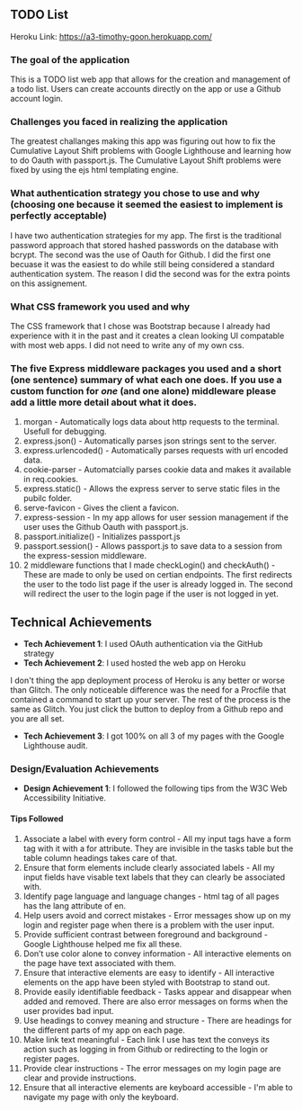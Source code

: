 ## TODO List

Heroku Link: https://a3-timothy-goon.herokuapp.com/

### The goal of the application
This is a TODO list web app that allows for the creation and management of a todo list. Users can create accounts directly on the app or use a Github account login.

### Challenges you faced in realizing the application
The greatest challanges making this app was figuring out how to fix the Cumulative Layout Shift problems with Google Lighthouse and learning how to do Oauth with passport.js.
The Cumulative Layout Shift problems were fixed by using the ejs html templating engine.

### What authentication strategy you chose to use and why (choosing one because it seemed the easiest to implement is perfectly acceptable)
I have two authentication strategies for my app. The first is the traditional password approach that stored hashed passwords on the database with bcrypt. The second was the use of Oauth for Github. I did the first one becuase it was the easiest to do while still being considered a standard authentication system. The reason I did the second was for the extra points on this assignement.

### What CSS framework you used and why
The CSS framework that I chose was Bootstrap because I already had experience with it in the past and it creates a clean looking UI compatable with most web apps. I did not need to write any of my own css.

### The five Express middleware packages you used and a short (one sentence) summary of what each one does. If you use a custom function for *one* (and one alone) middleware please add a little more detail about what it does.
1. morgan - Automatically logs data about http requests to the terminal. Usefull for debugging.
2. express.json() - Automatically parses json strings sent to the server.
3. express.urlencoded() - Automatically parses requests with url encoded data.
4. cookie-parser - Automatcially parses cookie data and makes it available in req.cookies.
5. express.static() - Allows the express server to serve static files in the pubilc folder.
6. serve-favicon - Gives the client a favicon.
7. express-session - In my app allows for user session management if the user uses the Github Oauth with passport.js.
8. passport.initialize() - Initializes passport.js
9. passport.session() - Allows passport.js to save data to a session from the express-session middleware.
10. 2 middleware functions that I made checkLogin() and checkAuth() - These are made to only be used on certian endpoints. The first redirects the user to the todo list page if the user is already logged in. The second will redirect the user to the login page if the user is not logged in yet.

## Technical Achievements
- **Tech Achievement 1**: I used OAuth authentication via the GitHub strategy
- **Tech Achievement 2**: I used hosted the web app on Heroku

I don't thing the app deployment process of Heroku is any better or worse than Glitch. The only noticeable difference was the need for a Procfile that contained a command to start up your server. The rest of the process is the same as Glitch. You just click the button to deploy from a Github repo and you are all set.

- **Tech Achievement 3**: I got 100% on all 3 of my pages with the Google Lighthouse audit.

### Design/Evaluation Achievements
- **Design Achievement 1**: I followed the following tips from the W3C Web Accessibility Initiative.

#### Tips Followed

1. Associate a label with every form control - All my input tags have a form tag with it with a for attribute. They are invisible in the tasks table but the table column headings takes care of that.
2. Ensure that form elements include clearly associated labels - All my input fields have visable text labels that they can clearly be associated with.
3. Identify page language and language changes - html tag of all pages has the lang attribute of en.
4. Help users avoid and correct mistakes - Error messages show up on my login and register page when there is a problem with the user input.
5. Provide sufficient contrast between foreground and background - Google Lighthouse helped me fix all these.
6. Don’t use color alone to convey information - All interactive elements on the page have text associated with them.
7. Ensure that interactive elements are easy to identify - All interactive elements on the app have been styled with Bootstrap to stand out.
8. Provide easily identifiable feedback - Tasks appear and disappear when added and removed. There are also error messages on forms when the user provides bad input.
9. Use headings to convey meaning and structure -  There are headings for the different parts of my app on each page.
10. Make link text meaningful - Each link I use has text the conveys its action such as logging in from Github or redirecting to the login or register pages.
11. Provide clear instructions - The error messages on my login page are clear and provide instructions.
12. Ensure that all interactive elements are keyboard accessible - I'm able to navigate my page with only the keyboard.
